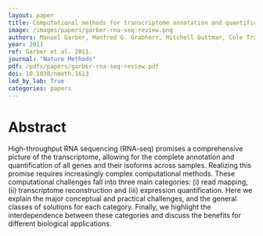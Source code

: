 ```yaml
---
layout: paper
title: Computational methods for transcriptome annotation and quantification using RNA-seq
image: /images/papers/garber-rna-seq-review.png
authors: Manuel Garber, Manfred G. Grabherr, Mitchell Guttman, Cole Trapnell.
year: 2011
ref: Garber et al. 2011.
journal: "Nature Methods"
pdf: /pdfs/papers/garber-rna-seq-review.pdf
doi: 10.1038/nmeth.1613
led_by_lab: True
categories: papers
---
```


# Abstract

High-throughput RNA sequencing (RNA-seq) promises a comprehensive picture of the transcriptome, allowing for the complete annotation and quantification of all genes and their isoforms across samples. Realizing this promise requires increasingly complex computational methods. These computational challenges fall into three main categories: (i) read mapping, (ii) transcriptome reconstruction and (iii) expression quantification. Here we explain the major conceptual and practical challenges, and the general classes of solutions for each category. Finally, we highlight the interdependence between these categories and discuss the benefits for different biological applications.